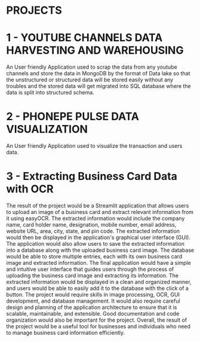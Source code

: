 # PROJECTS

# 1 - YOUTUBE CHANNELS DATA HARVESTING AND WAREHOUSING
An User friendly Application used to scrap the data from any youtube channels and store the data in MongoDB by the format of Data lake so that the unstructured or structured data will be stored easily without any troubles and the stored data will get migrated into SQL database where the data is split into structured schema.

# 2 - PHONEPE PULSE DATA VISUALIZATION
An User friendly Application used to visualize the transaction and users data.

# 3 - Extracting Business Card Data with OCR
The result of the project would be a Streamlit application that allows users to upload
an image of a business card and extract relevant information from it using easyOCR.
The extracted information would include the company name, card holder name,
designation, mobile number, email address, website URL, area, city, state, and pin
code. The extracted information would then be displayed in the application's
graphical user interface (GUI).
The application would also allow users to save the extracted information into a
database along with the uploaded business card image. The database would be able
to store multiple entries, each with its own business card image and extracted
information.
The final application would have a simple and intuitive user interface that guides
users through the process of uploading the business card image and extracting its
information. The extracted information would be displayed in a clean and organized
manner, and users would be able to easily add it to the database with the click of a
button.
The project would require skills in image processing, OCR, GUI development, and
database management. It would also require careful design and planning of the
application architecture to ensure that it is scalable, maintainable, and extensible.
Good documentation and code organization would also be important for the project.
Overall, the result of the project would be a useful tool for businesses and individuals
who need to manage business card information efficiently.
